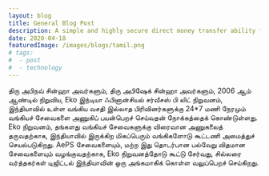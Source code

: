 ```yaml
---
layout: blog
title: General Blog Post
description: A simple and highly secure direct money transfer ability for your customers using cash with industry-leading success rates
date: 2020-04-18
featuredImage: /images/blogs/tamil.png
# tags:
#  - post
#  - technology
---
```

திரு அபிநவ் சின்ஹா அவர்களும், திரு அபிஷேக் சின்ஹா அவர்களும், 2006 ஆம் ஆண்டில் நிறுவிய, Eko இந்டியா ஃபினான்சியல் சர்வீசஸ் பி லிட் நிறுவனம், இந்தியாவில் உள்ள வங்கிய வசதி இல்லாத பிரிவினர்களுக்கு 24*7 மணி நேரமும் வங்கியச் சேவைகளை அணுகிப் பயன்பெறச் செய்வதன் நோக்கத்தைக் கொண்டுள்ளது. Eko நிறுவனம், தங்களது வங்கியச் சேவைகளுக்கு விரைவான அணுகலைத் தருவதற்காக, இந்தியாவில் இருக்கிற மிகப்பெரும் வங்கிகளோடு கூட்டணி அமைத்துச் செயல்படுகிறது. AePS சேவைகளையும், மற்ற இது தொடர்பான பல்வேறு விதமான சேவைகளையும் வழங்குவதற்காக, Eko நிறுவனத்தோடு கூட்டு சேர்வது, சில்லரை வர்த்தகர்கள் டிஜிட்டல் இந்தியாவின் ஒரு அங்கமாகிக் கொள்ள வலுப்பெறச் செய்கிறது.